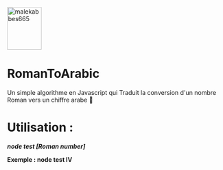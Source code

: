 
<img align="center" src="https://jeretiens.net/wp-content/uploads/2015/12/les_chiffres_romains.jpg" alt="malekabbes665" height="100" width="80" />

# RomanToArabic
Un simple algorithme en Javascript qui Traduit la conversion d'un nombre Roman vers un chiffre arabe :memo:

# Utilisation :
***node test [Roman number]***

**Exemple : node test IV**
 
